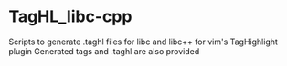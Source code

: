 TagHL_libc-cpp
==============

Scripts to generate .taghl files for libc and libc++ for vim's TagHighlight plugin
Generated tags and .taghl are also provided
